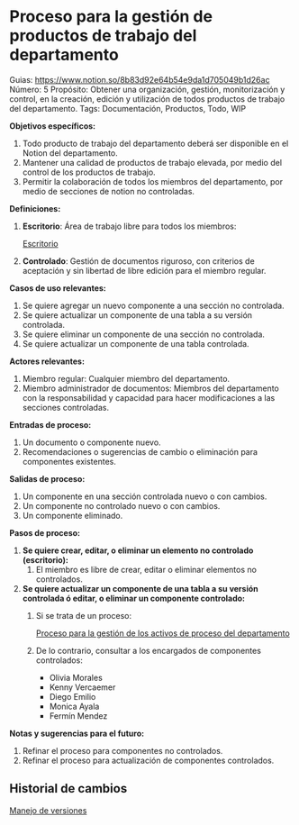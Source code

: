 # Proceso para la gestión de productos de trabajo del departamento

Guias: https://www.notion.so/8b83d92e64b54e9da1d705049b1d26ac
Número: 5
Propósito: Obtener una organización, gestión, monitorización y control, en la creación, edición y utilización de todos productos de trabajo del departamento.
Tags: Documentación, Productos, Todo, WIP

********************************************Objetivos específicos:********************************************

1. Todo producto de trabajo del departamento deberá ser disponible en el Notion del departamento.
2. Mantener una calidad de productos de trabajo elevada, por medio del control de los productos de trabajo.
3. Permitir la colaboración de todos los miembros del departamento, por medio de secciones de notion no controladas.

**************************Definiciones:**************************

1. **Escritorio**: Área de trabajo libre para todos los miembros:
    
    [Escritorio](../../Escritorio%2048dc738f81a343219aa00799b025a0f9.md)
    
2. **Controlado**: Gestión de documentos riguroso, con criterios de aceptación y sin libertad de libre edición para el miembro regular.

******************Casos de uso relevantes:******************

1. Se quiere agregar un nuevo componente a una sección no controlada.
2. Se quiere actualizar un componente de una tabla a su versión controlada.
3. Se quiere eliminar un componente de una sección no controlada.
4. Se quiere actualizar un componente de una tabla controlada.

**************************************Actores relevantes:**************************************

1. Miembro regular: Cualquier miembro del departamento.
2. Miembro administrador de documentos: Miembros del departamento con la responsabilidad y capacidad para hacer modificaciones a las secciones controladas.

****************************************Entradas de proceso:****************************************

1. Un documento o componente nuevo.
2. Recomendaciones o sugerencias de cambio o eliminación para componentes existentes.

**************************************Salidas de proceso:**************************************

1. Un componente en una sección controlada nuevo o con cambios.
2. Un componente no controlado nuevo o con cambios.
3. Un componente eliminado.

**********************************Pasos de proceso:**********************************

1. ****************************************************************************************************************************Se quiere crear, editar, o eliminar un elemento no controlado (escritorio):****************************************************************************************************************************
    1. El miembro es libre de crear, editar o eliminar elementos no controlados.
2. ************************************Se quiere actualizar un componente de una tabla a su versión controlada ó editar, o eliminar un componente controlado:************************************
    1. Si se trata de un proceso:
        
        [Proceso para la gestión de los activos de proceso del departamento](https://www.notion.so/Proceso-para-la-gesti-n-de-los-activos-de-proceso-del-departamento-bfe76154c6ef4f3fb5f1342b8530d5b0)
        
    2. De lo contrario, consultar a los encargados de componentes controlados:
        
        * Olivia Morales
        * Kenny Vercaemer
        * Diego Emilio
        * Monica Ayala
        * Fermín Mendez 
        

********************************************Notas y sugerencias para el futuro:********************************************

1. Refinar el proceso para componentes no controlados.
2. Refinar el proceso para actualización de componentes controlados.

## Historial de cambios

[Manejo de versiones](Proceso%20para%20la%20gestio%CC%81n%20de%20productos%20de%20trabajo%20d%208d24822f55034276831ccfef9f324c9b/Manejo%20de%20versiones%2015274a18aab34856828912641ce3be1e.md)